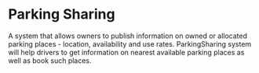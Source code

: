 # Parking Sharing
A system that allows owners to publish information on owned or allocated parking places - location, availability and use rates. ParkingSharing system will help drivers to get information on nearest available parking places as well as book such places.